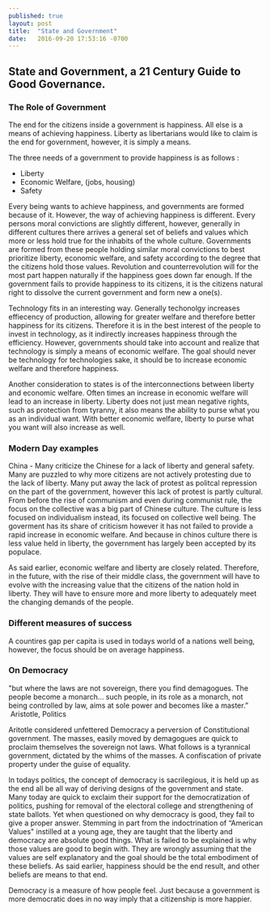 ```yaml
---
published: true
layout: post
title:  "State and Government"
date:   2016-09-20 17:53:16 -0700
---
```



## State and Government, a 21 Century Guide to Good Governance. 


### The Role of Government

The end for the citizens inside a government is happiness. All else is a means of achieving happiness. Liberty as libertarians would like to claim is the end for government, however, it is simply a means. 

The three needs of a government to provide happiness is as follows :

- Liberty
- Economic Welfare, (jobs, housing)
- Safety

Every being wants to achieve happiness, and governments are formed because of it. However, the way of achieving happiness is different. Every persons moral convictions are slightly different, however, generally in different cultures there arrives a general set of beliefs and values which more or less hold true for the inhabits of the whole culture. Governments are formed from these people holding similar moral convictions to best prioritize liberty, economic welfare, and safety according to the degree that the citizens hold those values. Revolution and counterrevolution will for the most part happen naturally if the happiness goes down far enough. If the government fails to provide happiness to its citizens, it is the citizens natural right to dissolve the current government and form new a one(s). 

Technology fits in an interesting way. Generally techonolgy increases effiecency of production, allowing for greater welfare and therefore better happiness for its citizens. Therefore it is in the best interest of the people to invest in technology, as it indirectly increases happiness through the efficiency. However, governments should take into account and realize that technology is simply a means of economic welfare. The goal should never be technology for technologies sake, it should be to increase economic welfare and therefore happiness. 

Another consideration to states is of the interconnections between liberty and economic welfare. Often times an increase in economic welfare will lead to an increase in liberty. Liberty does not just mean negative rights, such as protection from tyranny, it also means the ability to purse what you as an individual want. With better economic welfare, liberty to purse what you want will also increase as well. 

	

### Modern Day examples


China - Many criticize the Chinese for a lack of liberty and general safety. Many are puzzled to why more citizens are not actively protesting due to the lack of liberty. Many put away the lack of protest as politcal repression on the part of the government, however this lack of protest is partly cultural. From before the rise of communism and even during communist rule, the focus on the collective was a big part of Chinese culture. The culture is less focused on individualism instead, its focused on collective well being. The goverment has its share of criticism however it has not failed to provide a rapid increase in economic welfare. And because in chinos culture there is less value held in liberty, the government has largely been accepted by its populace. 

As said earlier, economic welfare and liberty are closely related. Therefore, in the future, with the rise of their middle class, the government will have to evolve with the increasing value that the citizens of the nation hold in liberty. They will have to ensure more and more liberty to adequately meet the changing demands of the people. 

	






### Different measures of success

A countires gap per capita is used in todays world of a nations well being, however, the focus should be on average happiness.
    
	
	
### On Democracy

>
"but where the laws are not sovereign, there you find demagogues. The people become a monarch... such people, in its role as a monarch, not being controlled by law, aims at sole power and becomes like a master.”  Aristotle, Politics


Aritotle considered unfettered Democracy a perversion of Constitutional government. The masses, easily moved by demagogues are quick to proclaim themselves the sovereign not laws. What follows is a tyrannical government, dictated by the whims of the masses. A confiscation of private property under the guise of equality. 

In todays politics, the concept of democracy is sacrilegious, it is held up as the end all be all way of deriving designs of the government and state. Many today are quick to exclaim their support for the democratization of politics, pushing for removal of the electoral college and strengthening of state ballots. Yet when questioned on why democracy is good, they fail to give a proper answer. Stemming in part from the indoctrination of “American Values" instilled at a young age, they are taught that the liberty and democracy are absolute good things. What is failed to be explained is why those values are good to begin with. They are wrongly assuming that the values are self explanatory and the goal should be the total embodiment of these beliefs. As said earlier, happiness should be the end result, and other beliefs are means to that end. 

Democracy is a measure of how people feel. Just because a government is more democratic does in no way imply that a citizenship is more happier. 







